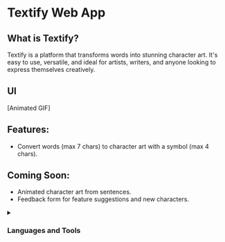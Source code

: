 <h1>Textify Web App</h1>
<h2>What is Textify?</h2>
<p>
Textify is a platform that transforms words into stunning character art. It's easy to use, versatile, and ideal for artists, writers, and anyone looking to express themselves creatively.
</p>

<h2>UI</h2>
[Animated GIF]


<h2>Features:</h2>
<ul>
  <li>Convert words (max 7 chars) to character art with a symbol (max 4 chars).</li>
</ul>

<h2>Coming Soon:</h2>
<ul>
  <li>Animated character art from sentences.</li>
  <li>Feedback form for feature suggestions and new characters.</li>
</ul>

<details>
  <summary><h3>Languages and Tools</h3></summary>
  
  <img align="left" alt="Angular" title="Angular" width="40px" style="padding-right:10px;" src="https://cdn.jsdelivr.net/gh/devicons/devicon/icons/angularjs/angularjs-plain.svg"/>
  
  <img align="left" alt="TypeScript" title="TypeScript" width="40px" style="padding-right:10px;" src="https://cdn.jsdelivr.net/gh/devicons/devicon/icons/typescript/typescript-plain.svg"/>
  
  <img align="left" alt="HTML" title="HTML" width="40px" style="padding-right:10px;" src="https://cdn.jsdelivr.net/gh/devicons/devicon/icons/html5/html5-plain.svg"/>
  
  <img align="left" alt="CSS" title="CSS" width="40px" style="padding-right:10px;" src="https://cdn.jsdelivr.net/gh/devicons/devicon/icons/css3/css3-plain.svg"/>
</details>
